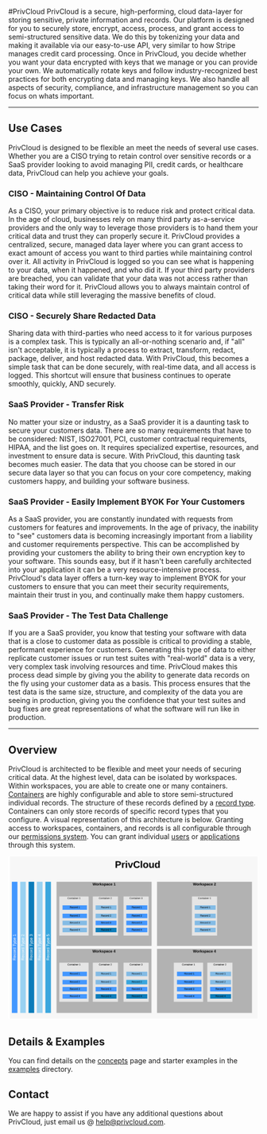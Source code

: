 #PrivCloud 
PrivCloud is a secure, high-performing, cloud data-layer for storing sensitive, private information and records. Our platform is designed 
for you to securely store, encrypt, access, process, and grant access to semi-structured sensitive data. We do this by tokenizing your 
data and making it available via our easy-to-use API, very similar to how Stripe manages credit card processing. Once in 
PrivCloud, you decide whether you want your data encrypted with keys that we manage or you can provide your own. We automatically
 rotate keys and follow industry-recognized best practices for both encrypting data and managing keys. We also handle all 
 aspects of security, compliance, and infrastructure management so you can focus on whats important.
 
---
 
## Use Cases
PrivCloud is designed to be flexible an meet the needs of several use cases. Whether you are a CISO trying to retain control 
over sensitive records or a SaaS provider looking to avoid managing PII, credit cards, or healthcare data, PrivCloud can 
help you achieve your goals.

### CISO - Maintaining Control Of Data
As a CISO, your primary objective is to reduce risk and protect critical data. In the age of cloud, businesses rely on 
many third party as-a-service providers and the only way to leverage those providers is to hand them your critical data 
and trust they can properly secure it. PrivCloud provides a centralized, secure, managed data layer where you can grant 
access to exact amount of access you want to third parties while maintaining control over it. All activity in PrivCloud is
 logged so you can see what is happening to your data, when it happened, and who did it. If your third party providers are 
 breached, you can validate that your data was not access rather than taking their word for it. PrivCloud allows you to 
 always maintain control of critical data while still leveraging the massive benefits of cloud.
 
### CISO - Securely Share Redacted Data
Sharing data with third-parties who need access to it for various purposes is a complex task. This is typically an all-or-nothing
scenario and, if "all" isn't acceptable, it is typically a process to extract, transform, redact, package, deliver, and host
redacted data. With PrivCloud, this becomes a simple task that can be done securely, with real-time data, and all access is 
logged. This shortcut will ensure that business continues to operate smoothly, quickly, AND securely. 

### SaaS Provider - Transfer Risk
No matter your size or industry, as a SaaS provider it is a daunting task to secure your customers data. There are so many requirements
 that have to be considered: NIST, ISO27001, PCI, customer contractual requirements, HIPAA, and the list goes on. It requires
 specialized expertise, resources, and investment to ensure data is secure. With PrivCloud, this daunting task becomes
 much easier. The data that you choose can be stored in our secure data layer so that you can focus on your core competency,
 making customers happy, and building your software business. 

### SaaS Provider - Easily Implement BYOK For Your Customers
As a SaaS provider, you are constantly inundated with requests from customers for features and improvements. In the age
 of privacy, the inability to "see" customers data is becoming increasingly important from a liability and customer requirements
 perspective. This can be accomplished by providing your customers the ability to bring their own encryption key to your 
 software. This sounds easy, but if it hasn't been carefully architected into your application it can be a very resource-intensive
 process. PrivCloud's data layer offers a turn-key way to implement BYOK for your customers  to ensure that you can meet
 their security requirements, maintain their trust in you, and continually make them happy customers.
 
 ### SaaS Provider - The Test Data Challenge
 If you are a SaaS provider, you know that testing your software with data that is a close to customer data as possible
 is critical to providing a stable, performant experience for customers. Generating this type of data to either replicate
 customer issues or run test suites with "real-world" data is a very, very complex task involving resources and time. PrivCloud
 makes this process dead simple by giving you the ability to generate data records on the fly using your customer data as a basis.
 This process ensures that the test data is the same size, structure, and complexity of the data you are seeing in production, 
 giving you the confidence that your test suites and bug fixes are great representations of what the software will run like
 in production. 
 

---

## Overview
PrivCloud is architected to be flexible and meet your needs of securing critical data. At the highest level, data can be 
 isolated by workspaces. Within workspaces, you are able to create one or many containers. [Containers](documentation/containers.md) 
 are highly configurable and able to store semi-structured individual records. The structure of these records defined by a 
 [record type](documentation/record-types.md). Containers can only store records of specific record types that you configure. 
 A visual representation of this architecture is below. Granting access to workspaces, containers, and records is all configurable
 through our [permissions system](documentation/permissions.md). You can grant individual [users](#users) or [applications](#applications) 
 through this system.

![PrivCloud Overview](images/privcloud_overview.png)


## Details & Examples
You can find details on the [concepts](documentation/concepts.md) page and starter examples in the [examples](examples) directory.

## Contact
We are happy to assist if you have any additional questions about PrivCloud, just email us @ <help@privcloud.com>.

